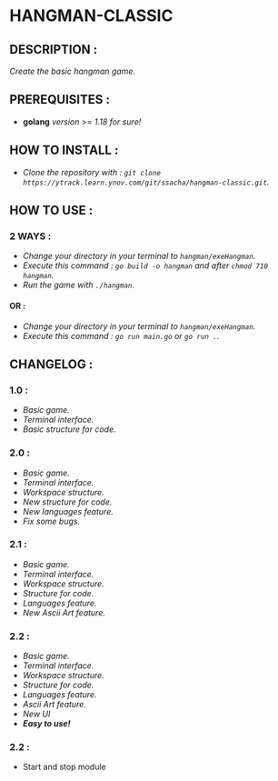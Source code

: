 # **HANGMAN-CLASSIC**

## **DESCRIPTION :**
*Create the basic hangman game.*

## **PREREQUISITES :**

- **golang** *version >= 1.18 for sure!*

## **HOW TO INSTALL :**

- *Clone the repository with : `git clone https://ytrack.learn.ynov.com/git/ssacha/hangman-classic.git`.*

## **HOW TO USE :**

### 2 WAYS :
- *Change your directory in your terminal to `hangman/exeHangman`.*
- *Execute this command : `go build -o hangman` and after `chmod 710 hangman`.*
- *Run the game with `./hangman`.*
#### **OR :**
- *Change your directory in your terminal to `hangman/exeHangman`.*
- *Execute this command : `go run main.go` or `go run .`.*


## **CHANGELOG :**

### **1.0 :** 
- *Basic game.*
- *Terminal interface.*
- *Basic structure for code.*

### **2.0 :** 
- *Basic game.*
- *Terminal interface.*
- *Workspace structure.*
- *New structure for code.*
- *New languages feature.*
- *Fix some bugs.*

### **2.1 :** 
- *Basic game.*
- *Terminal interface.*
- *Workspace structure.*
- *Structure for code.*
- *Languages feature.*
- *New Ascii Art feature.*

### **2.2 :**
- *Basic game.*
- *Terminal interface.*
- *Workspace structure.*
- *Structure for code.*
- *Languages feature.*
- *Ascii Art feature.*
- *New UI*
- ***Easy to use!***

### **2.2 :**
- Start and stop module